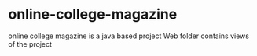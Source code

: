 # online-college-magazine
online college magazine is a java based project 
Web folder contains views of the project
